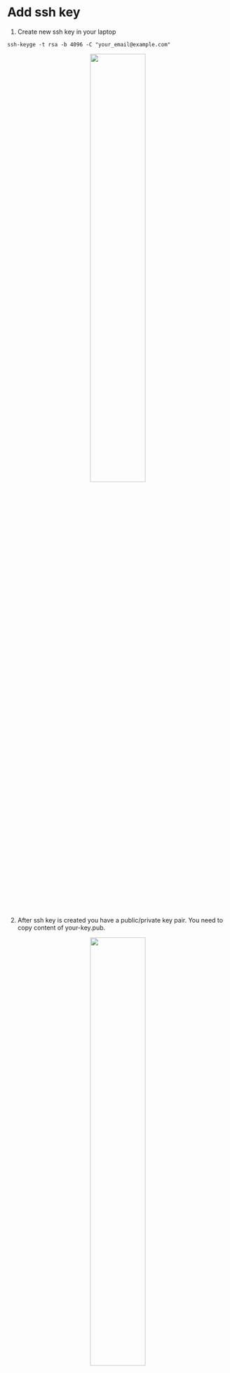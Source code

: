 # Add ssh key

1. Create new ssh key in your laptop
```
ssh-keyge -t rsa -b 4096 -C "your_email@example.com"
```
<p align="center">
    <image src="image/ssh-keygen.png" width="50%" height="50%"/>
</p>

2.  After ssh key is created you have a public/private key pair. You need to copy content of your-key.pub.

<p align="center">
    <image src="image/ssh-output.png" width="50%" height="50%"/>
</p>

3. In github web page you need to go to uppper-right corner, click in your profile and then click Settings.

<p align="center">
    <image src="image/account-settings.png" width="20%" height="20%"/>
</p>

4. In the user settings sidebar, click SSH and GPG keys.

<p align="center">
    <image src="image/ssh-keys.png" width="20%" height="20%"/>
</p>

5. Click New SSH key.

<p align="center">
    <image src="image/new-ssh.png" width="20%" height="20%"/>
</p>

 6. In the "Title" field, add a descriptive label for the new key. Paste your key into the "Key" field.

<p align="center">
    <image src="image/ssh-key-add.png" width="50%" height="50%"/>
</p>

7. Click Add ssh key.
8. You already have the ssh key. Now you need to go to Configure SSO.

<p align="center">
    <image src="image/ssh-configure-sso.png" width="50%" height="50%"/>
</p>

9. Press "Autorize" botom to allow you work with visma-raet organization.

<p align="center">
    <image src="image/ssh-sso-visma.png" width="40%" height="40%"/>
</p>
